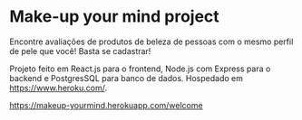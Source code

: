 # Make-up your mind project

Encontre avaliações de produtos de beleza de pessoas com o mesmo perfil de pele que você! Basta se cadastrar!

Projeto feito em React.js para o frontend, Node.js com Express para o backend e PostgresSQL para banco de dados. Hospedado em https://www.heroku.com/.

https://makeup-yourmind.herokuapp.com/welcome
